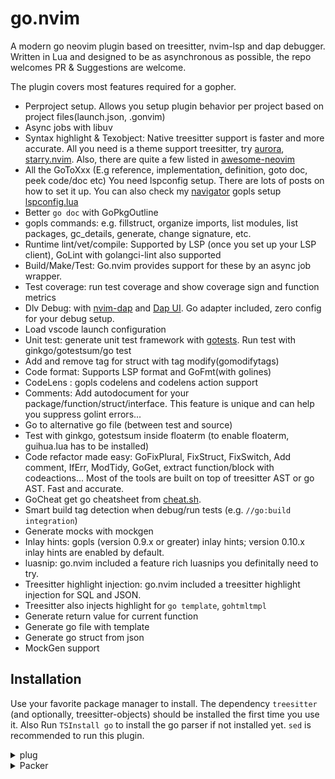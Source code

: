 # go.nvim

A modern go neovim plugin based on treesitter, nvim-lsp and dap debugger. Written in Lua and designed to be as asynchronous as possible, the repo welcomes PR & Suggestions are welcome.

The plugin covers most features required for a gopher.

- Perproject setup. Allows you setup plugin behavior per project based on project files(launch.json, .gonvim)
- Async jobs with libuv
- Syntax highlight & Texobject: Native treesitter support is faster and more accurate. All you need is a theme support
  treesitter, try [aurora](https://github.com/ray-x/aurora), [starry.nvim](https://github.com/ray-x/starry.nvim). Also,
  there are quite a few listed in [awesome-neovim](https://github.com/rockerBOO/awesome-neovim)
- All the GoToXxx (E.g reference, implementation, definition, goto doc, peek code/doc etc) You need lspconfig setup.
  There are lots of posts on how to set it up. You can also check my [navigator](https://github.com/ray-x/navigator.lua)
  gopls setup [lspconfig.lua](https://github.com/ray-x/navigator.lua/blob/master/lua/navigator/lspclient/clients.lua)
- Better `go doc` with GoPkgOutline
- gopls commands: e.g. fillstruct, organize imports, list modules, list packages, gc_details, generate, change
  signature, etc.
- Runtime lint/vet/compile: Supported by LSP (once you set up your LSP client), GoLint with golangci-lint also supported
- Build/Make/Test: Go.nvim provides support for these by an async job wrapper.
- Test coverage: run test coverage and show coverage sign and function metrics
- Dlv Debug: with [nvim-dap](https://github.com/mfussenegger/nvim-dap) and
  [Dap UI](https://github.com/rcarriga/nvim-dap-ui). Go adapter included, zero config for your debug setup.
- Load vscode launch configuration
- Unit test: generate unit test framework with [gotests](https://github.com/cweill/gotests). Run test with
  ginkgo/gotestsum/go test
- Add and remove tag for struct with tag modify(gomodifytags)
- Code format: Supports LSP format and GoFmt(with golines)
- CodeLens : gopls codelens and codelens action support
- Comments: Add autodocument for your package/function/struct/interface. This feature is unique and can help you
  suppress golint errors...
- Go to alternative go file (between test and source)
- Test with ginkgo, gotestsum inside floaterm (to enable floaterm, guihua.lua has to be installed)
- Code refactor made easy: GoFixPlural, FixStruct, FixSwitch, Add comment, IfErr, ModTidy, GoGet, extract function/block
  with codeactions... Most of the tools are built on top of treesitter AST or go AST. Fast and accurate.
- GoCheat get go cheatsheet from [cheat.sh](https://cheat.sh/).
- Smart build tag detection when debug/run tests (e.g. `//go:build integration`)
- Generate mocks with mockgen
- Inlay hints: gopls (version 0.9.x or greater) inlay hints; version 0.10.x inlay hints are enabled by default.
- luasnip: go.nvim included a feature rich luasnips you definitally need to try.
- Treesitter highlight injection: go.nvim included a treesitter highlight injection for SQL and JSON.
- Treesitter also injects highlight for `go template`, `gohtmltmpl`
- Generate return value for current function
- Generate go file with template
- Generate go struct from json
- MockGen support

## Installation

Use your favorite package manager to install. The dependency `treesitter` (and optionally, treesitter-objects) should be
installed the first time you use it. Also Run `TSInstall go` to install the go parser if not installed yet. `sed` is
recommended to run this plugin.
<details>
<summary> plug </summary>
### [vim-plug](https://github.com/junegunn/vim-plug)

```vim
Plug 'nvim-treesitter/nvim-treesitter'
Plug 'neovim/nvim-lspconfig'
Plug 'ray-x/go.nvim'
Plug 'ray-x/guihua.lua' ; recommended if need floating window support
```
</details>

<details>
<summary> Packer </summary>
### [packer.nvim](https://github.com/wbthomason/packer.nvim)

```lua
use 'ray-x/go.nvim'
use 'ray-x/guihua.lua' -- recommended if need floating window support
use 'neovim/nvim-lspconfig'
use 'nvim-treesitter/nvim-treesitter'
```
<details>

<details>
<summary> Lazy </summary>
### [lazy.nvim](https://github.com/folke/lazy.nvim)

```lua
{
  "ray-x/go.nvim",
  dependencies = {  -- optional packages
    "ray-x/guihua.lua",
    "neovim/nvim-lspconfig",
    "nvim-treesitter/nvim-treesitter",
  },
  config = function()
    require("go").setup()
  end,
  event = {"CmdlineEnter"},
  ft = {"go", 'gomod'},
  build = ':lua require("go.install").update_all_sync()' -- if you need to install/update all binaries
}
```
</details>

The go.nvim load speed is fast and you can enable it by default
<img width="479" alt="image" src="https://user-images.githubusercontent.com/1681295/218074895-5182c791-8649-46ad-b18e-8eb1af8c0ffa.png">

Make sure the `$GOPATH/bin` path is added to your `$PATH` environment variable. To check this you can run

```bash
echo $PATH | grep "$GOPATH/bin"
```

If nothing shows up, you can add the following to your shell config file:

```bash
export PATH=$PATH:$GOPATH/bin
```

Add format in your vimrc.

```lua
lua <<EOF
local format_sync_grp = vim.api.nvim_create_augroup("GoFormat", {})
vim.api.nvim_create_autocmd("BufWritePre", {
  pattern = "*.go",
  callback = function()
   require('go.format').goimports()
  end,
  group = format_sync_grp,
})

EOF
```

To startup/setup the plugin

```lua
require('go').setup()
```

## Screenshots

### Add comments

![auto comments](https://github.com/ray-x/files/blob/master/img/go.nvim/comment.gif?raw=true)

### Add/Remove tags

![auto tag](https://github.com/ray-x/files/blob/master/img/go.nvim/tags.gif?raw=true)

### GoTest in floating term

![gotest](https://user-images.githubusercontent.com/1681295/143160335-b8046ffa-82cd-4d84-af3e-3b0dbb4c609e.png)

Use:

```vim
:GoTermClose
```

To close the floating term.

### SQL/JSON Highlight injection

<img width="718" alt="image" src="https://user-images.githubusercontent.com/1681295/227125827-538c5f3f-298d-4ae1-8762-42dfb92e79f3.png">

### Inlay hints

<img width="491" alt="image" src="https://user-images.githubusercontent.com/1681295/240350775-a1d92c06-66d2-4e4b-9225-538cf1a201b2.png">

## refactor gorename

gorename as an alternative to gopls rename as it supports rename across packages Note: use with care Command: GoRename

## code format

nvim-lsp support goimports by default.

```vim
autocmd BufWritePre (InsertLeave?) <buffer> lua vim.lsp.buf.formatting_sync(nil,500)
```

The plugin provides code format, by default is goline + gofumpt (stricter version of gofmt)

Use following code to format go code

```lua
require("go.format").gofmt()  -- gofmt only
require("go.format").goimports()  -- goimports + gofmt
```

### Format on save

To config format on save, add one of the following to your init.lua:

#### Run gofmt on save

```lua
-- Run gofmt on save

local format_sync_grp = vim.api.nvim_create_augroup("GoFormat", {})
vim.api.nvim_create_autocmd("BufWritePre", {
  pattern = "*.go",
  callback = function()
   require('go.format').gofmt()
  end,
  group = format_sync_grp,
})
```

#### Run gofmt + goimports on save

```lua
-- Run gofmt + goimports on save

local format_sync_grp = vim.api.nvim_create_augroup("goimports", {})
vim.api.nvim_create_autocmd("BufWritePre", {
  pattern = "*.go",
  callback = function()
   require('go.format').goimports()
  end,
  group = format_sync_grp,
})
```

## Auto-fill

Note: auto-fill struct also supported by gopls lsp-action

| command      | Description                                                   |
| ------------ | ------------------------------------------------------------- |
| GoFillStruct | auto fill struct                                              |
| GoFillSwitch | fill switch                                                   |
| GoIfErr      | Add if err                                                    |
| GoFixPlurals | change func foo(b int, a int, r int) -> func foo(b, a, r int) |

[GoFixPlurals Youtube video](https://www.youtube.com/watch?v=IP67Gkb5-qA)

```go
package foo

import "io"

func Foo() (io.Reader, error) { // the cursor on this line to add if err statement
}
```

![auto struct](https://github.com/ray-x/files/blob/master/img/go.nvim/fstruct.gif?raw=true)

## Textobject

Supported by treesitter. TS provided better parse result compared to regular expression. See the example
[treesitter config file](https://github.com/ray-x/go.nvim#text-object) on how to setup textobjects. Also with
treesitter-objects, you can move, swap the selected blocks of codes, which is fast and accurate. `go.nvim` will load
textobject with treesiteter, with default keybindings, if you what to set it up yourself, you can set `textobject` to
false.

## Go binaries install and update

The following go binaries are used in `go.nvim` (depends on your setup):

- gofumpt
- golines
- goimports
- gorename
- gomodifytags
- gotests
- iferr
- impl
- fillstruct
- fillswitch
- dlv
- ginkgo
- gotestsum
- govulncheck
- goenum

If you run `GoFmt` and the configured binary (e.g. golines) was not installed, the plugin will install it for you. But
the first run of `GoFmt` may fail. Recommended to run `GoInstallBinaries` to install all binaries before using the
plugin.

| command                        | Description                                                                                                                |
| ------------------------------ | -------------------------------------------------------------------------------------------------------------------------- |
| GoInstallBinary go_binary_name | use `go install go_binary_url@latest` to install tool, if installed will skip                                              |
| GoUpdateBinary go_binary_name  | use `go install go_binary_url@latest` Will force re-install/update if already installed, otherwise same as GoInstallBinary |
| GoInstallBinaries              | use `go install` to install all tools, skip the ones installed                                                             |
| GoUpdateBinaries               | use `go install` to update all tools to the latest version                                                                 |

## Build and test

| command                                     | Description                                                                                                   |
| ------------------------------------------- | ------------------------------------------------------------------------------------------------------------- |
| GoMake                                      | async make, use with other commands                                                                           |
| GoBuild args                                | go build args (-g: enable debug, %: expand to current file, %:h expand to current package)                    |
| GoGenerate                                  |                                                                                                               |
| GoRun {args} -a {cmd_args}                  | e.g. GoRun equal to `go run .`; or `GoRun ./cmd` equal to `go run ./cmd, Additional args: -F run in floaterm` |
| GoRun -a {cmd_args}                         | specify additional arguments pass to your main(), see notes 3                                                 |
| GoStop {job_id}                             | `stop the job started with GoRun`                                                                             |
| GoTest                                      | go test ./...                                                                                                 |
| GoTestSum {pkgname} {gotestsum arguments}   | run gotestsum and show result in side panel                                                                   |
| GoTestSum -w                                | run gotestsum in watch mode                                                                                   |
| GoTest -v                                   | go test -v current_file_path                                                                                  |
| GoTest -c                                   | go test -c current_file_path                                                                                  |
| GoTest -n                                   | test nearest, see GoTestFunc                                                                                  |
| GoTest -f                                   | test current file, see GoTestFile                                                                             |
| GoTest -n 1                                 | -count=1 flag                                                                                                 |
| GoTest -p {pkgname}                         | test package, see GoTestPkg, test current package if {pkgname} not specified                                  |
| GoTest -parallel {number}                   | test current package with parallel number                                                                     |
| GoTest -b {build_flags}                     | run `go test` with build flags e.g. `-b -gcflags="all-N\ -l"`                                                 |
| GoTest -t yourtags                          | go test ./... -tags=yourtags, see notes                                                                       |
| GoTest -F ./... \| awk '{$1=$1};1' \| delta | pipe the test output to awk and then delta/diff-so-fancy to show diff output of go test (e.g. testify)        |
| GoTest -a your_args                         | go test ./... -args=yourargs, see notes                                                                       |
| GoTest package_path -t yourtags             | go test packagepath -tags=yourtags                                                                            |
| GoTest package_path -t yourtags other_args  | go test packagepath -tags=yourtags other_args                                                                 |
| GoLint                                      | golangci-lint                                                                                                 |
| GoGet {package_url}                         | go get package_url and restart gopls. Note1                                                                   |
| GoVet                                       | go vet                                                                                                        |
| GoWork {run                                 | use} {pkgpath}                                                                                                |
| GoCoverage                                  | go test -coverprofile                                                                                         |
| GoCoverage -p                               | go test -coverprofile (only tests package for current buffer)                                                 |
| GoCoverage -f coverage_file_name            | load coverage file                                                                                            |
| GoCoverage {flags}                          | -t : toggle, -r: remove signs, -R remove sings from all files, -m show metrics                                |
| GoCoverage {flags} {go test flags}          | e.g: GoCoverage -p -coverpkg 'yourpackagename'                                                                |
| GoTermClose                                 | `closes the floating term`                                                                                    |

Note:

1. if package_url not provided, will check current line is a valid package url or not, if it is valid, will fetch
   current url
2. tags: if `//+build tags` exist it will be added automatically
3. args: if multiple args is provided, you need toconcatenate it with '\ ', e.g. GoTest -a yourtags\ other_args
4. % will expand to current file path, e.g. GoBuild %

Show test coverage:

<img width="479" alt="GoTestCoverage" src="https://user-images.githubusercontent.com/1681295/130821038-fa2545c6-16f6-4448-9a0c-91a1ab333750.png">

Provided wrapper for gobulild/test etc with async make Also suggest to use
[vim-test](https://github.com/vim-test/vim-test), which can run running tests on different granularities.

## Unit test with [gotests](https://github.com/cweill/gotests) and testify

Support table based unit test auto generate, parse current function/method name using treesitter

| command                  | Description                                             |
| ------------------------ | ------------------------------------------------------- |
| GoTestFunc               | run test for current func                               |
| GoTestFunc -s            | select the test function you want to run                |
| GoTestFunc -tags=yourtag | run test for current func with `-tags yourtag` option   |
| GoTestFile               | run test for current file                               |
| GoTestFile -tags=yourtag | run test for current folder with `-tags yourtag` option |
| GoTestPkg                | run test for current package/folder                     |
| GoTestPkg -tags=yourtag  | run test for current folder with `-tags yourtag` option |
| GoAddTest [-parallel]    | Add test for current func                               |
| GoAddExpTest [-parallel] | Add tests for exported funcs                            |
| GoAddAllTest [-parallel] | Add tests for all funcs                                 |

GoTestXXX Arguments

| arguments | Description   |
| --------- | ------------- |
| -v        | verbose mode  |
| -c        | compile       |
| -C        | coverprofile  |
| -n        | count         |
| -t        | tags          |
| -f        | fuzz          |
| -bench    | bench test    |
| -m        | metric        |
| -s        | select        |
| -p        | package       |
| -F        | floaterm mode |
| -a        | args          |

Note: For GoTestXXX

You can add available arguments with long name or character flag e.g.
`GoTest -tags=integration ./internal/web -b=. -count=1 -`

You can also add other unmapped arguments after the `-a` or `-args` flag `GoTest -a mock=true`

## GoCheat

Show [cheat.sh](https://github.com/chubin/cheat.sh) for api in neovim new buffer. e.g. `GoCheat sort`

## GoDoc

Show go doc for api in neovim floating window. e.g. `GoDoc fmt.Println`

![Godoc](https://user-images.githubusercontent.com/1681295/133886804-cc110fae-6fbf-4218-9c22-07fc9d6a64d2.jpg)

If no argument provided, fallback to lsp.hover()

## GoPkgOutline

A symbole outline for all symbols (var, const, func, struct, interface etc) inside a package You can still use navigator
or sidebar plugins (e.g. vista, symbols-outline) to check outline within a file. But it is more useful for go to check
the symbols in a package, as those symbols are visuals inside package, also the method can be defined in different
source file.

Command format: GoPkgOutline {options} options: -f: show in floatwing window (default side panel, both require
quihua.lua) -p package_name: the package you want to list. e.g. GoPkgOutline -p json; default package is current file's
package If guihua not installed fallback to loclist

<img width="902" alt="image" src="https://user-images.githubusercontent.com/1681295/175231905-82df4e4b-a508-4bb8-b878-9f0029643005.png">

## Modifytags

Modify struct tags by [`gomodifytags`](https://github.com/fatih/gomodifytags) and treesitter

| command    | Description |
| ---------- | ----------- |
| GoAddTag   |             |
| GoRmTag    |             |
| GoClearTag |             |

Options: -transform/-t: transform the tag -add-options/-a: add options to the tag

## GoFmt

nvim-lsp support goimports by default. The plugin provided a new formatter, goline + gofumpt (stricter version of gofmt)

| command                | Description              |
| ---------------------- | ------------------------ |
| GoFmt {opts}           | default: gofumpt         |
| GoImports              | default: goimports       |
| GoImports package_path | gopls add_import package |

{opts} : `-a` format all buffers

## GoImplements

nvim-lsp/gopls support implementation by default. The plugin provides this command for people migrate from vim-go

## GoImpl

generate method stubs for implementing an interface

Usage:

```
:GoImpl {receiver} {interface}
```

Also, you can put the cursor on the struct and run

```
:GoImpl {interface}
```

e.g:

```
:GoImpl f *File io.Reader
```

or simply put your cursor in a struct and do

```
:GoImpl io.Reader
```

or simply your cursor on a interface and specify a receiver type

```
:GoImpl MyType
```

## Debug

| command            | Description                                      |
| ------------------ | ------------------------------------------------ |
| GoDebug            | start debug session, Note 1                      |
| GoDebug -h         | show helps info                                  |
| GoDebug -c         | compile only                                     |
| GoDebug -t         | start debug session for go test file, Note 2     |
| GoDebug -R         | restart debug session                            |
| GoDebug -n         | start debug session for nearest go test function |
| GoDebug -p         | launch package test and start debug              |
| GoDebug -e program | dap exec program                                 |
| GoDebug -a         | attach to remote process                         |
| GoDebug -s         | stop debug session and unmap debug keymap        |
| GoDebug -A args    | debug session with args                          |
| GoDbgKeys          | show debug keymaps in a floating window (guihua) |
| GoBreakToggle      | GoDebug -b                                       |
| GoDbgStop          | Same as GoDebug -s                               |
| GoDbgContinue      | Continue debug session                           |
| BreakCondition     | conditional break                                |

Notes:

1. Without any argument, will check if launch.json existed or not, if existed, using launch.json and popup input. If
   launch.json not existed, will start debug session for current file, if current file is package main will run main(),
   else will start the debug package test
2. with -t option, if the current file is not a test file, will switch to the test file and run test for current
   function
3. If the cursor is inside scope of a test function, will debug the current test function, if cursor is inside a test
   file, will debug current test file

## Switch between go and test file

| command          | Description                                             |
| ---------------- | ------------------------------------------------------- |
| GoAlt / GoAlt!   | open alternative go file (use ! to create if not exist) |
| GoAltS / GoAltS! | open alternative go file in split                       |
| GoAltV / GoAltV! | open alternative go file in vertical split              |

## Go Mock

| command      | Description                                                                      |
| ------------ | -------------------------------------------------------------------------------- |
| GoMockGen    | default: generate mocks for current file                                         |
| GoMockGen -s | source mode(default)                                                             |
| GoMockGen -i | interface mode, provide interface name or put the cursor on interface -p package |
| GoMockGen -d | destination directory, default: ./mocks                                          |

## Comments and Doc

Auto doc (to suppress golang-lint warning), generate comments by treesitter parsing result

```go
type GoLintComplaining struct{}
```

And run

```lua
lua.require('go.comment').gen() -- or your favorite key binding and setup placeholder "no more complaint ;P"
```

The code will be:

```go
// GoLintComplaining struct no more complaint ;P
type GoLintComplaining struct{}
```

| command | Description |
| ------- | ----------- |
| GoCmt   | Add comment |

## GoModTidy

| command     | Description                           |
| ----------- | ------------------------------------- |
| GoModInit   | run `go mod init` and restart gopls   |
| GoModTidy   | run `go mod tidy` and restart gopls   |
| GoModVendor | run `go mod vendor` and restart gopls |

run `go mod tidy` and restart gopls

## LSP

Nvim-lsp is good enough for a gopher. If you looking for a better GUI. You can install
[navigator](https://github.com/ray-x/navigator.lua), or lspsaga, and lsp-utils etc. The goal of go.nvim is more provide
unique functions releated to gopls instead of a general lsp gui client. The lsp config in go.nvim has a none default
setup and contains some improvement and I would suggest you to use.

## LSP cmp support

The latest version enabled lsp snippets (and other setups) by default. In case you need flowing the setup from cmp
README.md, please use flowing command:

```lua
local capabilities = require('cmp_nvim_lsp').default_capabilities(vim.lsp.protocol.make_client_capabilities())
require('go').setup({
  -- other setups ....
  lsp_cfg = {
    capabilities = capabilities,
    -- other setups
  },
})
```

## LSP CodeLens

Gopls supports code lens. To run gopls code lens action `GoCodeLenAct` Note: codelens need to be enabled in gopls, check
default config in

## LSP CodeActions

You can use native code action provided by lspconfig. If you installed guihua, you can also use a GUI version of code
action `GoCodeAction`, or with visual selection `:'<,'>GoCodeAction`

## Lint

Supported by LSP, also GoLint command (by calling golangcl-lint) if you need background golangci-lint check, you can
configure it with ALE

## Debug with dlv

Setup(adapter) for go included. Need Dap and Dap UI plugin [nvim-dap](https://github.com/mfussenegger/nvim-dap)
[nvim-dap-ui](https://github.com/rcarriga/nvim-dap-ui)
![dap](https://user-images.githubusercontent.com/1681295/125160289-743ba080-e1bf-11eb-804f-6a6d227ec33b.jpg) GDB style
key mapping is used

### Keymaps

| key | Description                              |
| --- | ---------------------------------------- |
| c   | continue                                 |
| n   | next                                     |
| s   | step                                     |
| o   | stepout                                  |
| S   | cap S: stop debug                        |
| u   | up                                       |
| D   | cap D: down                              |
| C   | cap C: run to cursor                     |
| b   | toggle breakpoint                        |
| P   | cap P: pause                             |
| p   | print, hover value (also in visual mode) |

### Moving from vscode-go debug

Please check [Vscode Launch configurations](https://code.visualstudio.com/docs/editor/debugging#_launch-configurations)
for more info go.nvim support launch debugger from vscode-go .vscode/launch.json configurations If launch.json is valid,
run `GoDebug` will launch from the launch.json configuration.

### Inlay hints

<img width="808" alt="image" src="https://user-images.githubusercontent.com/1681295/179863119-b7463072-015f-404c-b082-7bf6a01e3ab6.png">

### Command

- GoToggleInlay

#### Note:

Please use jsonls/null-ls check your launch.json is valid json file. Following syntax is not supported

- Trailing comma
- Comment

Here is a sample [launch.json](https://github.com/ray-x/go.nvim/blob/master/playground/sampleApp/.vscode/launch.json)

### Json to Go struct

- ["x]GoJson2Struct! Visual select the json and run `GoJson2Struct youStructName` -bang will put result to register `a`
  if ["x] specified, will put get json from clipboard

### Load Env file

- GoEnv {filename} By default load .env file in current directory, if you want to load other file, use {filename} option

### Generate return value

- GoGenReturn

create return value for current function e.g. if we have

```go
func Foo() (int, error) {
  return 1, nil
}
```

and in your code you cursor on Foo

```go
Foo()
```

will generate

```go
i, err := Foo()
if err != nil {
  return
}
```

### Rename modules

- Gomvp Rename module name in under cursor e.g. Gomvp Gomvp old_mod_name Gomvp old_mod_name new_mod_name

### govulncheck

- GoVulnCheck {arguments} Run govulncheck on current project

### goenum

- Goenum {arguments} Run goenum on current project

### gonew

- GoNew {filename} Create new go file. It will use template file. e.g. `GoNew ./pkg/string.go` will create string.go
  with template file GoNew also support using `gonew` command to create new file with template file
  [gonew cli](https://go.dev/blog/gonew), e.g `GoNew hello package_name/folder` is same as
  `gonew golang.org/x/example/hello package_name/folder` if package_name/folder not provided, a hello project will be
  created in current folder

### ginkgo

- Ginkgo {args}

| Arg       | Description |
| --------- | ----------- |
| run       |             |
| watch     |             |
| build     |             |
| bootstrap |             |
| labels    |             |
| outline   |             |

### Debug Commands

| Command        | Description                                                                                     |
| -------------- | ----------------------------------------------------------------------------------------------- |
| GoDebug        | Start debugger, to debug test, run `GoDebug test`, to add addition args run `GoDebug arg1 arg2` |
| GoDebugConfig  | Open launch.json file                                                                           |
| GoBreakSave    | save all breakpoints to project file                                                            |
| GoBreakLoad    | load all breakpoints from project file                                                          |
| GoBreakToggle  | toggle break point                                                                              |
| BreakCondition | conditional break point                                                                         |
| ReplRun        | dap repl run_last                                                                               |
| ReplToggle     | dap repl toggle                                                                                 |

### Required DAP plugins

The plugin will setup debugger. But you need to install

- dap
  - 'mfussenegger/nvim-dap'
- dap ui (optional)

  - 'rcarriga/nvim-dap-ui'
  - 'nvim-neotest/nvim-nio'

- dap virtual text (optional)
  - 'theHamsta/nvim-dap-virtual-text'

Also you can check telescope dap extension : nvim-telescope/telescope-dap.nvim

Sample vimrc for DAP

```viml
Plug 'mfussenegger/nvim-dap'
Plug 'rcarriga/nvim-dap-ui'
Plug 'nvim-neotest/nvim-nio'
Plug 'theHamsta/nvim-dap-virtual-text'
" Plug 'nvim-telescope/telescope-dap.nvim'
```

## Commands

Check [commands.lua](https://github.com/ray-x/go.nvim/blob/master/lua/go/commands.lua) on all the commands provided

## Gopls commands

Check [gopls.lua](https://github.com/ray-x/go.nvim/blob/master/lua/go/gopls.lua) on all the gopls commands provided,
some of them are not exposed to user, but you can still use it in your lua setup.

- list_imports
- add_import
- list_packages
- tidy
- change_signature
- ...

## configuration

Configure from lua suggested, The default setup:
<details>
<summary> Default setup </summary>

```lua
require('go').setup({

  disable_defaults = false, -- true|false when true set false to all boolean settings and replace all tables
  -- settings with {}; string will be set to ''. user need to setup ALL the settings
  -- It is import to set ALL values in your own config if set value to true otherwise the plugin may not work
  go='go', -- go command, can be go[default] or e.g. go1.18beta1
  goimports ='gopls', -- goimports command, can be gopls[default] or either goimports or golines if need to split long lines
  gofmt = 'gopls', -- gofmt through gopls: alternative is gofumpt, goimports, golines, gofmt, etc
  fillstruct = 'gopls',  -- set to fillstruct if gopls fails to fill struct
  max_line_len = 0, -- max line length in golines format, Target maximum line length for golines
  tag_transform = false, -- can be transform option("snakecase", "camelcase", etc) check gomodifytags for details and more options
  tag_options = 'json=omitempty', -- sets options sent to gomodifytags, i.e., json=omitempty
  gotests_template = "", -- sets gotests -template parameter (check gotests for details)
  gotests_template_dir = "", -- sets gotests -template_dir parameter (check gotests for details)
  gotest_case_exact_match = true, -- true: run test with ^Testname$, false: run test with TestName
  comment_placeholder = '' ,  -- comment_placeholder your cool placeholder e.g. 󰟓       
  icons = {breakpoint = '🧘', currentpos = '🏃'},  -- setup to `false` to disable icons setup
  verbose = false,  -- output loginf in messages
  lsp_semantic_highlights = true, -- use highlights from gopls; false: use treesitter semantic highlights
  lsp_semantic_highlights_priority = nil, -- set priority < 100 to use treesitter semantic highlights; set to > 100 to
  -- use gopls; nil: use default priority (125 for nvim 0.10)
  lsp_cfg = false, -- true: use non-default gopls setup specified in go/lsp.lua
                   -- false: do nothing
                   -- if lsp_cfg is a table, merge table with with non-default gopls setup in go/lsp.lua, e.g.
                   -- lsp_cfg = {settings={gopls={matcher='CaseInsensitive', ['local'] = 'your_local_module_path', gofumpt = true }}}
  lsp_gofumpt = true, -- true: set default gofmt in gopls format to gofumpt
                      -- false: do not set default gofmt in gopls format to gofumpt
  lsp_on_attach = nil, -- nil: use on_attach function defined in go/lsp.lua,
                       --      when lsp_cfg is true
                       -- if lsp_on_attach is a function: use this function as on_attach function for gopls
  lsp_keymaps = true,  -- set to false to disable gopls/lsp keymap
  lsp_codelens = true,  -- set to false to disable codelens, true by default, you can use a function
                        -- function(bufnr)
                        --    vim.api.nvim_buf_set_keymap(bufnr, "n", "<space>F", "<cmd>lua vim.lsp.buf.formatting()<CR>", {noremap=true, silent=true})
                        -- end
                        -- to setup a table of codelens
  null_ls = {           -- set to false to disable null-ls setup
    golangci_lint = {
      method = {"NULL_LS_DIAGNOSTICS_ON_SAVE", "NULL_LS_DIAGNOSTICS_ON_OPEN"}, -- when it should run
      -- disable = {'errcheck', 'staticcheck'}, -- linters to disable empty by default
      -- enable = {'govet', 'ineffassign','revive', 'gosimple'}, -- linters to enable; empty by default
      severity = vim.diagnostic.severity.INFO, -- severity level of the diagnostics
    },
  },
  diagnostic = {  -- set diagnostic to false to disable vim.diagnostic.config setup,
                  -- true: default nvim setup
    hdlr = false, -- hook lsp diag handler and send diag to quickfix
    underline = true,
    virtual_text = { spacing = 2, prefix = '' }, -- virtual text setup
    signs = {'', '', '', ''},  -- set to true to use default signs, an array of 4 to specify custom signs
    update_in_insert = false,
  },
  -- if you need to setup your ui for input and select, you can do it here
  -- go_input = require('guihua.input').input -- set to vim.ui.input to disable guihua input
  -- go_select = require('guihua.select').select -- vim.ui.select to disable guihua select
  lsp_document_formatting = true,
  -- set to true: use gopls to format
  -- false if you want to use other formatter tool(e.g. efm, nulls)
  lsp_inlay_hints = {
    enable = true, -- this might be only field apply to neovim > 0.10

   -- following are used for neovim < 0.10 which does not implement inlay hints
   -- hint style, set to 'eol' for end-of-line hints, 'inlay' for inline hints
    style = 'inlay',
    -- Note: following setup only works for style = 'eol', you do not need to set it for 'inlay'
    -- Only show inlay hints for the current line
    only_current_line = false,
    -- Event which triggers a refersh of the inlay hints.
    -- You can make this "CursorMoved" or "CursorMoved,CursorMovedI" but
    -- not that this may cause higher CPU usage.
    -- This option is only respected when only_current_line and
    -- autoSetHints both are true.
    only_current_line_autocmd = "CursorHold",
    -- whether to show variable name before type hints with the inlay hints or not
    -- default: false
    show_variable_name = true,
    -- prefix for parameter hints
    parameter_hints_prefix = "󰊕 ",
    show_parameter_hints = true,
    -- prefix for all the other hints (type, chaining)
    other_hints_prefix = "=> ",
    -- whether to align to the length of the longest line in the file
    max_len_align = false,
    -- padding from the left if max_len_align is true
    max_len_align_padding = 1,
    -- whether to align to the extreme right or not
    right_align = false,
    -- padding from the right if right_align is true
    right_align_padding = 6,
    -- The color of the hints
    highlight = "Comment",
  },
  gopls_cmd = nil, -- if you need to specify gopls path and cmd, e.g {"/home/user/lsp/gopls", "-logfile","/var/log/gopls.log" }
  gopls_remote_auto = true, -- add -remote=auto to gopls
  gocoverage_sign = "█",
  sign_priority = 5, -- change to a higher number to override other signs
  dap_debug = true, -- set to false to disable dap
  dap_debug_keymap = true, -- true: use keymap for debugger defined in go/dap.lua
                           -- false: do not use keymap in go/dap.lua.  you must define your own.
                           -- Windows: Use Visual Studio keymap
  dap_debug_gui = {}, -- bool|table put your dap-ui setup here set to false to disable
  dap_debug_vt = { enabled = true, enabled_commands = true, all_frames = true }, -- bool|table put your dap-virtual-text setup here set to false to disable

  dap_port = 38697, -- can be set to a number, if set to -1 go.nvim will pick up a random port
  dap_timeout = 15, --  see dap option initialize_timeout_sec = 15,
  dap_retries = 20, -- see dap option max_retries
  build_tags = "tag1,tag2", -- set default build tags
  textobjects = true, -- enable default text objects through treesittter-text-objects
  test_runner = 'go', -- one of {`go`,  `dlv`, `ginkgo`, `gotestsum`}
  verbose_tests = true, -- set to add verbose flag to tests deprecated, see '-v' option
  run_in_floaterm = false, -- set to true to run in a float window. :GoTermClose closes the floatterm
                           -- float term recommend if you use gotestsum ginkgo with terminal color

  floaterm = {   -- position
    posititon = 'auto', -- one of {`top`, `bottom`, `left`, `right`, `center`, `auto`}
    width = 0.45, -- width of float window if not auto
    height = 0.98, -- height of float window if not auto
    title_colors = 'nord', -- default to nord, one of {'nord', 'tokyo', 'dracula', 'rainbow', 'solarized ', 'monokai'}
                              -- can also set to a list of colors to define colors to choose from
                              -- e.g {'#D8DEE9', '#5E81AC', '#88C0D0', '#EBCB8B', '#A3BE8C', '#B48EAD'}
  },
  trouble = false, -- true: use trouble to open quickfix
  test_efm = false, -- errorfomat for quickfix, default mix mode, set to true will be efm only
  luasnip = false, -- enable included luasnip snippets. you can also disable while add lua/snips folder to luasnip load
  --  Do not enable this if you already added the path, that will duplicate the entries
  on_jobstart = function(cmd) _=cmd end, -- callback for stdout
  on_stdout = function(err, data) _, _ = err, data end, -- callback when job started
  on_stderr = function(err, data)  _, _ = err, data  end, -- callback for stderr
  on_exit = function(code, signal, output)  _, _, _ = code, signal, output  end, -- callback for jobexit, output : string
  iferr_vertical_shift = 4 -- defines where the cursor will end up vertically from the begining of if err statement
  comment = {
    placeholder = '' ,  -- comment_placeholder your cool placeholder e.g. 󰟓       
    highlight = true, -- set to false to disable comment highlight
    queries = nil -- set to a table of queries to use for comment highlight see comment.lua
    highlight_groups = {  -- default comment highlight groups, see comment.lua
      -- redefine or set back to Comment to disable
      -- types      = 'GoCommentType',
      -- functions  = 'GoCommentFunction',
      -- variables  = 'GoCommentVariable',
      -- constants  = 'GoCommentConstant',
      -- parameters = 'GoCommentParameter',
    }
  }
})
```
</details>

You will need to add keybind yourself: e.g

```lua
vim.cmd("autocmd FileType go nmap <Leader><Leader>l GoLint")
vim.cmd("autocmd FileType go nmap <Leader>gc :lua require('go.comment').gen()")
```

## Project setup

`go.nvim` allow you override your setup by a project file. Put `.gonvim/init.lua` in your root folder. It is a small lua
script and will be run durning go.setup(). The return value is used to override `go.nvim` setup. The sample project
setup. You can check the [youtube video here](https://www.youtube.com/watch?v=XrxSUp0E9Qw) on how to use this feature.

```lua
-- .gonvim/init.lua project config

return {
  go = "go", -- set to go1.18beta1 if necessary
  goimports = "gopls", -- if set to 'gopls' will use gopls format, also goimports
  gofmt = "gofumpt", -- if set to gopls will use gopls format
  null_ls_document_formatting_disable = true
}
```

This will override your global `go.nvim` setup

## Text object

I did not provide textobject support in the plugin. Please use treesitter textobject plugin. My treesitter config:

<details>
<summary> textobject setup with treesitter </summary>

```lua
  require "nvim-treesitter.configs".setup {
    incremental_selection = {
      enable = enable,
      keymaps = {
        -- mappings for incremental selection (visual mappings)
        init_selection = "gnn", -- maps in normal mode to init the node/scope selection
        node_incremental = "grn", -- increment to the upper named parent
        scope_incremental = "grc", -- increment to the upper scope (as defined in locals.scm)
        node_decremental = "grm" -- decrement to the previous node
      }
    },

    textobjects = {
      -- syntax-aware textobjects
      enable = enable,
      lsp_interop = {
        enable = enable,
        peek_definition_code = {
          ["DF"] = "@function.outer",
          ["DF"] = "@class.outer"
        }
      },
      keymaps = {
        ["iL"] = {
          -- you can define your own textobjects directly here
          go = "(function_definition) @function",
        },
        -- or you use the queries from supported languages with textobjects.scm
        ["af"] = "@function.outer",
        ["if"] = "@function.inner",
        ["aC"] = "@class.outer",
        ["iC"] = "@class.inner",
        ["ac"] = "@conditional.outer",
        ["ic"] = "@conditional.inner",
        ["ae"] = "@block.outer",
        ["ie"] = "@block.inner",
        ["al"] = "@loop.outer",
        ["il"] = "@loop.inner",
        ["is"] = "@statement.inner",
        ["as"] = "@statement.outer",
        ["ad"] = "@comment.outer",
        ["am"] = "@call.outer",
        ["im"] = "@call.inner"
      },
      move = {
        enable = enable,
        set_jumps = true, -- whether to set jumps in the jumplist
        goto_next_start = {
          ["]m"] = "@function.outer",
          ["]]"] = "@class.outer"
        },
        goto_next_end = {
          ["]M"] = "@function.outer",
          ["]["] = "@class.outer"
        },
        goto_previous_start = {
          ["[m"] = "@function.outer",
          ["[["] = "@class.outer"
        },
        goto_previous_end = {
          ["[M"] = "@function.outer",
          ["[]"] = "@class.outer"
        }
      },
      select = {
        enable = enable,
        keymaps = {
          -- You can use the capture groups defined in textobjects.scm
          ["af"] = "@function.outer",
          ["if"] = "@function.inner",
          ["ac"] = "@class.outer",
          ["ic"] = "@class.inner",
          -- Or you can define your own textobjects like this
          ["iF"] = {
            python = "(function_definition) @function",
            cpp = "(function_definition) @function",
            c = "(function_definition) @function",
            java = "(method_declaration) @function",
            go = "(method_declaration) @function"
          }
        }
      },
      swap = {
        enable = enable,
        swap_next = {
          ["<leader>a"] = "@parameter.inner"
        },
        swap_previous = {
          ["<leader>A"] = "@parameter.inner"
        }
      }
    }
  }
```

</details>

## LuaSnip supports

go.nvim provides a better snippet support for go. Please check
[snippets for all languages](https://github.com/ray-x/go.nvim/blob/master/lua/snips/all.lua) and
[snippets for go](https://github.com/ray-x/go.nvim/blob/master/lua/snips/go.lua)

For a video demo, please check this: [go.nvim new features work through](https://www.youtube.com/watch?v=tsLnEfYTgcM)

If you are not familiar with luasnip, please checkout [LuaSnip Tutorial](https://www.youtube.com/watch?v=ub0REXjhpmk)
and [TJ's Introduction to LuaSnip](https://www.youtube.com/watch?v=Dn800rlPIho)

## Nvim LSP setup

go.nvim provided a better non-default setup for gopls (includes debounce, staticcheck, diagnosticsDelay etc)

This gopls setup provided by go.nvim works perfectly fine for most of the cases. You can also install
[navigator.lua](https://github.com/ray-x/navigator.lua) which can auto setup all lsp clients and provides a better GUI.

For diagnostic issue, you can use the default setup. There are also quite a few plugins that you can use to explore
issues, e.g. [navigator.lua](https://github.com/ray-x/navigator.lua),
[folke/lsp-trouble.nvim](https://github.com/folke/lsp-trouble.nvim).
[Nvim-tree](https://github.com/kyazdani42/nvim-tree.lua) and
[Bufferline](https://github.com/akinsho/nvim-bufferline.lua) also introduced lsp diagnostic hooks.

> [!IMPORTANT] I will integrate more gopls functions into go.nvim, please make sure you have the latest version
> installed Also, enable gopls experimental features if it is configure somewhere other than go.nvim Otherwise, set
> `lsp_cfg` to `true` in your go.nvim setup to enable gopls setup in go.nvim

<details>
  <summary>Gopls default settings in go.nvim</summary>

```lua
gopls = {
    capabilities = {
      textDocument = {
        completion = {
          completionItem = {
            commitCharactersSupport = true,
            deprecatedSupport = true,
            documentationFormat = { 'markdown', 'plaintext' },
            preselectSupport = true,
            insertReplaceSupport = true,
            labelDetailsSupport = true,
            snippetSupport = true,
            resolveSupport = {
              properties = {
                'documentation',
                'details',
                'additionalTextEdits',
              },
            },
          },
          contextSupport = true,
          dynamicRegistration = true,
        },
      },
    },
    filetypes = { 'go', 'gomod', 'gosum', 'gotmpl', 'gohtmltmpl', 'gotexttmpl' },
    message_level = vim.lsp.protocol.MessageType.Error,
    cmd = {
      'gopls', -- share the gopls instance if there is one already
      '-remote.debug=:0',
    },
    root_dir = function(fname)
      local has_lsp, lspconfig = pcall(require, 'lspconfig')
      if has_lsp then
        local util = lspconfig.util
        return util.root_pattern('go.work', 'go.mod')(fname)
          or util.root_pattern('.git')(fname)
          or util.path.dirname(fname)
      end
    end,
    flags = { allow_incremental_sync = true, debounce_text_changes = 500 },
    settings = {
      gopls = {
        -- more settings: https://github.com/golang/tools/blob/master/gopls/doc/settings.md
        -- not supported
        analyses = {
          unreachable = true,
          nilness = true,
          unusedparams = true,
          useany = true,
          unusedwrite = true,
          ST1003 = true,
          undeclaredname = true,
          fillreturns = true,
          nonewvars = true,
          fieldalignment = false,
          shadow = true,
        },
        codelenses = {
          generate = true, -- show the `go generate` lens.
          gc_details = true, -- Show a code lens toggling the display of gc's choices.
          test = true,
          tidy = true,
          vendor = true,
          regenerate_cgo = true,
          upgrade_dependency = true,
        },
        hints = {
          assignVariableTypes = true,
          compositeLiteralFields = true,
          compositeLiteralTypes = true,
          constantValues = true,
          functionTypeParameters = true,
          parameterNames = true,
          rangeVariableTypes = true,
        },
        usePlaceholders = true,
        completeUnimported = true,
        staticcheck = true,
        matcher = 'Fuzzy',
        diagnosticsDelay = '500ms',
        symbolMatcher = 'fuzzy',
        semanticTokens = true,
        noSemanticTokens = true, -- disable semantic string tokens so we can use treesitter highlight injection

        ['local'] = get_current_gomod(),
        gofumpt = _GO_NVIM_CFG.lsp_gofumpt or false, -- true|false, -- turn on for new repos, gofmpt is good but also create code turmoils
        buildFlags = { '-tags', 'integration' },
      },
    },
    -- NOTE: it is important to add handler to formatting handlers
    -- the async formatter will call these handlers when gopls responed
    -- without these handlers, the file will not be saved
    handlers = {
      [range_format] = function(...)
        vim.lsp.handlers[range_format](...)
        if vfn.getbufinfo('%')[1].changed == 1 then
          vim.cmd('noautocmd write')
        end
      end,
      [formatting] = function(...)
        vim.lsp.handlers[formatting](...)
        if vfn.getbufinfo('%')[1].changed == 1 then
          vim.cmd('noautocmd write')
        end
      end,
    },
  }
```

</details>

## Integrate with mason-lspconfig

```lua
require("mason").setup()
require("mason-lspconfig").setup()
require('lspconfig').gopls.setup({
   -- your gopls setup
})
```

If you want to use gopls setup provided by go.nvim

```lua
-- setup your go.nvim
-- make sure lsp_cfg is disabled
require("mason").setup()
require("mason-lspconfig").setup()
require('go').setup{
  lsp_cfg = false
  -- other setups...
}
local cfg = require'go.lsp'.config() -- config() return the go.nvim gopls setup

require('lspconfig').gopls.setup(cfg)
```

## Highlighting for gomod, gosum, gohtmltmpl, gotmpl

You can install tree-sitter parsers for gomod, gosum and gotmpl

```vim
:TSInstall gomod gosum gotmpl
```

The plugin injects the tmpl to html syntax so you should see this:

![image](https://github.com/ray-x/go.nvim/assets/1681295/7d11eb96-4803-418b-b056-336163ed492b)

To get highlighting for other templated languages check out the docs of [tree-sitter-go-template](https://github.com/ngalaiko/tree-sitter-go-template).

## Integrate null-ls

### The plugin provides:

- `gotest` LSP diagnostic source for null-ls
- `golangci_lint` A async version of golangci-lint null-ls lint
- `gotest_action` LSP test code action for null-ls

Gotest allow you run `go test <package>` when you save your go file and add diagnostics to nvim

```lua
local null_ls = require("null-ls")
local sources = {
  null_ls.builtins.diagnostics.revive,
  null_ls.builtins.formatting.golines.with({
    extra_args = {
      "--max-len=180",
      "--base-formatter=gofumpt",
    },
  })
}
-- for go.nvim
local gotest = require("go.null_ls").gotest()
local gotest_codeaction = require("go.null_ls").gotest_action()
local golangci_lint = require("go.null_ls").golangci_lint()
table.insert(sources, gotest)
table.insert(sources, golangci_lint)
table.insert(sources, gotest_codeaction)
null_ls.setup({ sources = sources, debounce = 1000, default_timeout = 5000 })

-- alternatively
null_ls.register(gotest)
```

You will see the failed tests flagged
![null-ls
go.nvim](https://user-images.githubusercontent.com/1681295/212526174-4fa98a63-c90a-4a54-9340-27de98ecf17c.jpg)

## Sample vimrc

The following vimrc will enable all features provided by go.nvim

```viml
set termguicolors
call plug#begin('~/.vim/plugged')
Plug 'neovim/nvim-lspconfig'
Plug 'nvim-treesitter/nvim-treesitter'

Plug 'mfussenegger/nvim-dap'
Plug 'rcarriga/nvim-dap-ui'
Plug 'theHamsta/nvim-dap-virtual-text'
Plug 'ray-x/guihua.lua' " float term, codeaction and codelens gui support

Plug 'ray-x/go.nvim'

call plug#end()

lua <<EOF
require 'go'.setup({
  goimports = 'gopls', -- if set to 'gopls' will use golsp format
  gofmt = 'gopls', -- if set to gopls will use golsp format
  tag_transform = false,
  test_dir = '',
  comment_placeholder = '   ',
  lsp_cfg = true, -- false: use your own lspconfig
  lsp_gofumpt = true, -- true: set default gofmt in gopls format to gofumpt
  lsp_on_attach = true, -- use on_attach from go.nvim
  dap_debug = true,
})

local protocol = require'vim.lsp.protocol'

EOF
```

This will setup gopls with non default configure provided by go.nvim (Includes lspconfig default keymaps)

## Other plugins that you may like

- [goplay](https://github.com/jeniasaigak/goplay.nvim)
- [a different way to highlight coverage results](https://github.com/rafaelsq/nvim-goc.lua)

## Q & A:

Q: What is `Toggle gc annotation details`

A: This is a codelens message, please run codelens `GoCodeLenAct` and get more info
